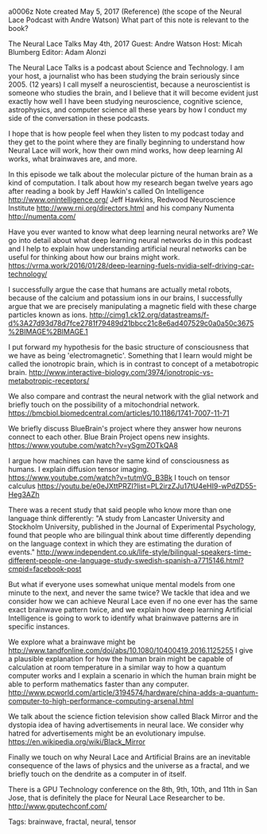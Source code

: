 a0006z
Note created May 5, 2017
(Reference) (the scope of the Neural Lace Podcast with Andre Watson)
What part of this note is relevant to the book?

The Neural Lace Talks
May 4th, 2017
Guest: Andre Watson
Host: Micah Blumberg
Editor: Adam Alonzi

The Neural Lace Talks is a podcast about Science and Technology. I am your host, a journalist who has been studying the brain seriously since 2005. (12 years) I call myself a neuroscientist, because a neuroscientist is someone who studies the brain, and I believe that it will become evident just exactly how well I have been studying neuroscience, cognitive science, astrophysics, and computer science all these years by how I conduct my side of the conversation in these podcasts.

I hope that is how people feel when they listen to my podcast today and they get to the point where they are finally beginning to understand how Neural Lace will work, how their own mind works, how deep learning AI works, what brainwaves are, and more. 

In this episode we talk about the molecular picture of the human brain as a kind of computation.
I talk about how my research began twelve years ago after reading a book by Jeff Hawkin's called On Intelligence http://www.onintelligence.org/
Jeff Hawkins, Redwood Neuroscience Institute http://www.rni.org/directors.html
and his company Numenta http://numenta.com/

Have you ever wanted to know what deep learning neural networks are? We go into detail about what deep learning neural networks do in this podcast and I help to explain how understanding artificial neural networks can be useful for thinking about how our brains might work.
https://vrma.work/2016/01/28/deep-learning-fuels-nvidia-self-driving-car-technology/

I successfully argue the case that humans are actually metal robots, because of the calcium and potassium ions in our brains, I successfully argue that we are precisely manipulating a magnetic field with these charge particles known as ions.
http://cimg1.ck12.org/datastreams/f-d%3A27d93d78d7fce2781f79489d21bbcc21c8e6ad407529c0a0a50c3675%2BIMAGE%2BIMAGE.1

I put forward my hypothesis for the basic structure of consciousness that we have as being 'electromagnetic'. Something that I learn would might be called the ionotropic brain, which is in contrast to concept of a metabotropic brain. http://www.interactive-biology.com/3974/ionotropic-vs-metabotropic-receptors/

We also compare and contrast the neural network with the glial network and briefly touch on the possibility of a mitochondrial network. https://bmcbiol.biomedcentral.com/articles/10.1186/1741-7007-11-71

We briefly discuss BlueBrain's project where they answer how neurons connect to each other. Blue Brain Project opens new insights. https://www.youtube.com/watch?v=ySgmZOTkQA8

I argue how machines can have the same kind of consciousness as humans.
I explain diffusion tensor imaging. https://www.youtube.com/watch?v=tutmVG_B3Bk
I touch on tensor calculus https://youtu.be/e0eJXttPRZI?list=PL2irzZJu17tU4eHI9-wPdZD55-Heg3AZh

There was a recent study that said people who know more than one language think differently: "A study from Lancaster University and Stockholm University, published in the Journal of Experimental Psychology, found that people who are bilingual think about time differently depending on the language context in which they are estimating the duration of events." http://www.independent.co.uk/life-style/bilingual-speakers-time-different-people-one-language-study-swedish-spanish-a7715146.html?cmpid=facebook-post

But what if everyone uses somewhat unique mental models from one minute to the next, and never the same twice? We tackle that idea and we consider how we can achieve Neural Lace even if no one ever has the same exact brainwave pattern twice, and we explain how deep learning Artificial Intelligence is going to work to identify what brainwave patterns are in specific instances.

We explore what a brainwave might be http://www.tandfonline.com/doi/abs/10.1080/10400419.2016.1125255
I give a plausible explanation for how the human brain might be capable of calculation at room temperature in a similar way to how a quantum computer works and I explain a scenario in which the human brain might be able to perform mathematics faster than any computer. http://www.pcworld.com/article/3194574/hardware/china-adds-a-quantum-computer-to-high-performance-computing-arsenal.html

We talk about the science fiction television show called Black Mirror and the dystopia idea of having advertisements in neural lace. We consider why hatred for advertisements might be an evolutionary impulse.
https://en.wikipedia.org/wiki/Black_Mirror

Finally we touch on why Neural Lace and Artificial Brains are an inevitable consequence of the laws of physics and the universe as a fractal, and we briefly touch on the dendrite as a computer in of itself.

There is a GPU Technology conference on the 8th, 9th, 10th, and 11th in San Jose, that is definitely the place for Neural Lace Researcher to be.
http://www.gputechconf.com/

Tags:
  brainwave, fractal, neural, tensor
